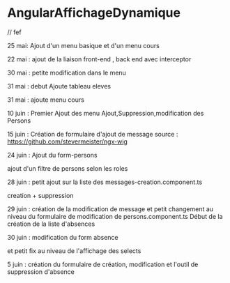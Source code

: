 # AngularAffichageDynamique


// fef

25 mai: Ajout d'un menu basique et d'un menu cours

22 mai : ajout de la liaison front-end , back end avec interceptor

30 mai : petite modification dans le menu

31 mai : debut Ajoute tableau eleves

31 mai : ajoute menu cours

10 juin :  Premier Ajout des menu Ajout,Suppression,modification des Persons

15 juin : Création de formulaire d'ajout de message
source : https://github.com/stevermeister/ngx-wig

24 juin : Ajout du form-persons

ajout d'un filtre de persons selon les roles

28 juin : petit ajout sur la liste des messages-creation.component.ts

creation + suppression

29 juin : création de la modification de message et petit changement au niveau du formulaire de modification de persons.component.ts
Début de la création de la liste d'absences

30 juin : modification du form absence

et petit fix au niveau de l'affichage des selects

5 juin : création du formulaire de création, modification et l'outil de suppression d'absence
